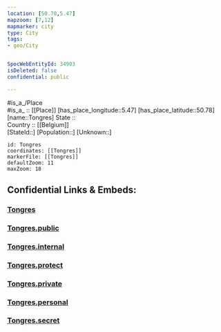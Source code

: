 ```yaml
---
location: [50.78,5.47] 
mapzoom: [7,12] 
mapmarker: city 
type: City
tags:
- geo/City


SpocWebEntityId: 34903
isDeleted: false
confidential: public

---
```

#is_a_/Place  
#is_a_ :: [[Place]] 
[has_place_longitude::5.47] 
[has_place_latitude::50.78] 
[name::Tongres] 
State ::  
Country :: [[Belgium]]  
[StateId::] 
[Population::] 
[Unknown::] 


```leaflet
id: Tongres
coordinates: [[Tongres]] 
markerFile: [[Tongres]] 
defaultZoom: 11 
maxZoom: 18
```


## Confidential Links & Embeds: 

### [Tongres](/_Standards/Earth/Continent/Europe/Europe~West/Belgium/Regions~Belgium/Vlaanderen/counties~Vlaanderen/Limburg/City/Tongres.md) 

### [Tongres.public](/_public/Earth/Continent/Europe/Europe~West/Belgium/Regions~Belgium/Vlaanderen/counties~Vlaanderen/Limburg/City/Tongres.public.md) 

### [Tongres.internal](/_internal/Earth/Continent/Europe/Europe~West/Belgium/Regions~Belgium/Vlaanderen/counties~Vlaanderen/Limburg/City/Tongres.internal.md) 

### [Tongres.protect](/_protect/Earth/Continent/Europe/Europe~West/Belgium/Regions~Belgium/Vlaanderen/counties~Vlaanderen/Limburg/City/Tongres.protect.md) 

### [Tongres.private](/_private/Earth/Continent/Europe/Europe~West/Belgium/Regions~Belgium/Vlaanderen/counties~Vlaanderen/Limburg/City/Tongres.private.md) 

### [Tongres.personal](/_personal/Earth/Continent/Europe/Europe~West/Belgium/Regions~Belgium/Vlaanderen/counties~Vlaanderen/Limburg/City/Tongres.personal.md) 

### [Tongres.secret](/_secret/Earth/Continent/Europe/Europe~West/Belgium/Regions~Belgium/Vlaanderen/counties~Vlaanderen/Limburg/City/Tongres.secret.md)

